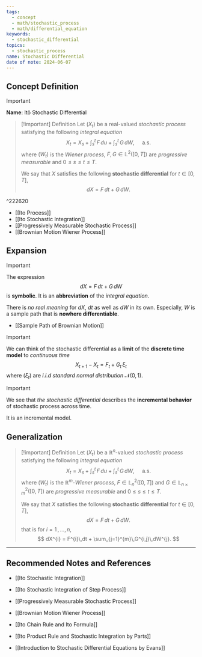 ```yaml
---
tags:
  - concept
  - math/stochastic_process
  - math/differential_equation
keywords:
  - stochastic_differential
topics:
  - stochastic_process
name: Stochastic Differential
date of note: 2024-06-07
---
```


## Concept Definition

>[!important]
>**Name**: Itô Stochastic Differential

>[!important] Definition
>Let $(X_{t})$ be a real-valued *stochastic process* satisfying the following *integral equation*
>$$
>X_{t} = X_{s} + \int_{s}^{t}\,F\,du + \int_{s}^{t}\,G\,dW, \quad \text{ a.s.}
>$$
>where $(W_{t})$ is the *Wiener process*, $F, G\in \mathbb{L}^2([0,T])$ are *progressive measurable* and $0 \le s \le t \le T$. 
>
>We say that $X$ satisfies the following **stochastic differential** for  $t \in [0,T]$,
>$$
>dX = F\,dt + G\,dW.
>$$

^222620

- [[Ito Process]]
- [[Ito Stochastic Integration]]
- [[Progressively Measurable Stochastic Process]]
- [[Brownian Motion Wiener Process]]

## Expansion

>[!important]
>The expression 
>$$
>dX = F\,dt + G\,dW
>$$
>is **symbolic**. It is an **abbreviation** of the *integral equation*.
>
>There is *no real meaning* for $dX$, $dt$ as well as $dW$ in its own. Especially, $W$ is a sample path that is **nowhere differentiable**. 

- [[Sample Path of Brownian Motion]]

>[!important]
>We can think of the stochastic differential as a **limit** of the **discrete time model** to *continuous time*
>$$
>X_{t+1} - X_{t} = F_{t} + G_{t}\,\xi_{t}
>$$
>where $(\xi_{t})$ are *i.i.d standard normal distribution* $\mathcal{N}(0,1)$.

>[!important]
>We see that *the stochastic differential* describes the **incremental behavior** of stochastic process across time.
>
>It is an incremental model.




## Generalization

>[!important] Definition
>Let $(X_{t})$ be a $\mathbb{R}^n$-valued *stochastic process* satisfying the following *integral equation*
>$$
>X_{t} = X_{s} + \int_{s}^{t}\,F\,du + \int_{s}^{t}\,G\,dW, \quad \text{ a.s.}
>$$
>where $(W_{t})$ is the $\mathbb{R}^{m}$-*Wiener process*, $F \in \mathbb{L}_{n}^2([0,T])$ and $G\in \mathbb{L}_{n \times m}^2([0,T])$ are *progressive measurable* and $0 \le s \le t \le T$. 
>
>We say that $X$ satisfies the following **stochastic differential** for  $t \in [0,T]$,
>$$
>dX = F\,dt + G\,dW.
>$$
>that is for $i=1 \,{,}\ldots{,}\,n$,
>$$
>dX^{i} = F^{i}\,dt + \sum_{j=1}^{m}\,G^{i,j}\,dW^{j}.
>$$




-----------
##  Recommended Notes and References


- [[Ito Stochastic Integration]]
- [[Ito Stochastic Integration of Step Process]]
- [[Progressively Measurable Stochastic Process]]
- [[Brownian Motion Wiener Process]]

- [[Ito Chain Rule and Ito Formula]]
- [[Ito Product Rule and Stochastic Integration by Parts]]

- [[Introduction to Stochastic Differential Equations by Evans]]